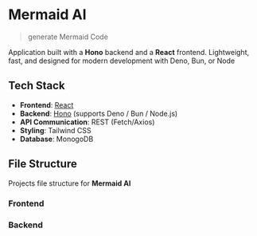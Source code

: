 # Mermaid AI
> generate Mermaid Code

Application built with a **Hono** backend and a **React** frontend. Lightweight, fast, and designed for modern development with Deno, Bun, or Node

## Tech Stack

- **Frontend**: [React](https://reactjs.org/)
- **Backend**: [Hono](https://hono.dev/) (supports Deno / Bun / Node.js)
- **API Communication**: REST (Fetch/Axios)
- **Styling**: Tailwind CSS
- **Database**: MonogoDB

## File Structure

Projects file structure for **Mermaid AI**
### Frontend

### Backend
